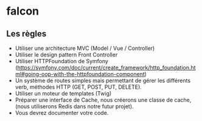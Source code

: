 # falcon

## Les règles
 * Utiliser une architecture MVC (Model / Vue / Controller)
 * Utiliser le design pattern Front Controller
 * Utiliser HTTPFoundation de Symfony (https://symfony.com/doc/current/create_framework/http_foundation.html#going-oop-with-the-httpfoundation-component)
 * Un système de routes simples mais permettant de gérer les différents verb, méthodes HTTP (GET, POST, PUT, DELETE). 
 * Utiliser un moteur de templates (Twig)
 * Préparer une interface de Cache, nous créerons une classe de cache, (nous utiliserons Redis dans notre futur projet).
 * Vous devrez documenter votre code.

